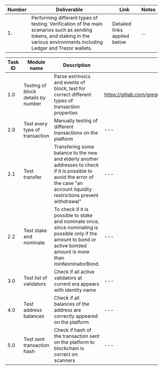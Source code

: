 | Number | Deliverable | Link | Notes |
| ------------- | ------------- | ------------- |------------- |
| 1. | Performing different types of testing. Verification of the main scenarios such as sending tokens, and staking in the various environments including Ledger and Trezor wallets. | Detailed links applied below | ...| 


| Task ID | Module name | Description | Link |
| ------ | ----------- | ---- | ----- |
| 1.0 | Testing of block details by number | Parse extrinsics and events of block, test for correct different types of transaction properties | https://gitlab.com/gregory.shabalov/citadel_core/-/blob/dev/test/connectors/polkadot/getOneBlock.js#L12|
| 2.0 | Test every type of transaction | Manually testing of different transactions on the platform | --- |
| 2.1 | Test transfer | Transfering some balance to the new and elderly another addresses to check if it is possible to avoid the error of the case "an account liquidity restrictions prevent withdrawal" | --- |
| 2.2 | Test stake and nominate | To check if it is possible to stake and nominate once, since nominating is possible only if the amount to bond or active bonded amount is more than minNominatorBond. | --- |
| 3.0 | Test list of validators | Check if all active validators at current era appears with identity name | --- |
| 4.0 | Test address balances | Check if all balances of the address are correctly appeared on the platform | --- |
| 5.0 | Test sent transaction hash | Check if hash of the transaction sent on the platform to blockchain is correct on scanners | --- |




